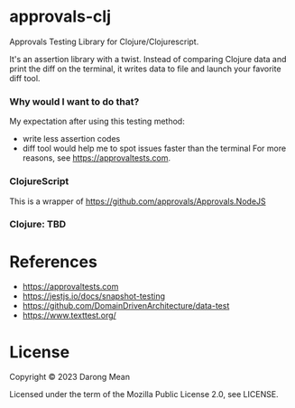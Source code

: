 # approvals-clj

Approvals Testing Library for Clojure/Clojurescript.

It's an assertion library with a twist. 
Instead of comparing Clojure data and print the diff on the terminal, it writes data to file and launch your favorite diff tool.

### Why would I want to do that? 
My expectation after using this testing method:
- write less assertion codes
- diff tool would help me to spot issues faster than the terminal 
For more reasons, see https://approvaltests.com.


### ClojureScript

This is a wrapper of https://github.com/approvals/Approvals.NodeJS

### Clojure: TBD

# References

- https://approvaltests.com
- https://jestjs.io/docs/snapshot-testing
- https://github.com/DomainDrivenArchitecture/data-test
- https://www.texttest.org/

# License

Copyright © 2023 Darong Mean

Licensed under the term of the Mozilla Public License 2.0, see LICENSE.
